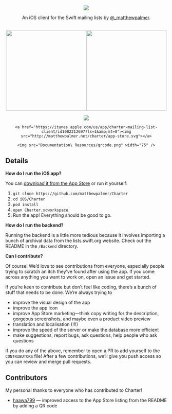 <p align="center">
  <img src="http://i.imgur.com/ClrkeeK.png" />
</p>

<p align="center">
  An iOS client for the Swift mailing lists by <a href="http://twitter.com/_matthewpalmer"</a>@_matthewpalmer</a>.
</p>

<p align="center">
<br/>
<img src="Documentation\ Resources/screenshot-1.png" width="250" /><img src="Documentation\ Resources/screenshot-2.png" width="250" />
<br/>
</p>

<div height = "200" width = "500" bgcolor="#f6f6f6" align="center">
    <a href="https://travis-ci.org/matthewpalmer/Charter"><img src="https://travis-ci.org/matthewpalmer/Charter.svg?branch=master"></a>

    <a href="https://itunes.apple.com/us/app/charter-mailing-list-client/id1082212697?ls=1&amp;mt=8"><img src="http://matthewpalmer.net/charter/app-store.svg"></a>

    <img src="Documentation\ Resources/qrcode.png" width="75" />
</div>

## Details

**How do I run the iOS app?**

You can [download it from the App Store](https://itunes.apple.com/us/app/charter-mailing-list-client/id1082212697?ls=1&amp;mt=8) or run it yourself:

1. `git clone https://github.com/matthewpalmer/Charter`
2. `cd iOS/Charter`
3. `pod install`
4. `open Charter.xcworkspace`
5. Run the app! Everything should be good to go.

**How do I run the backend?**

Running the backend is a little more tedious because it involves importing a bunch of archival data from the lists.swift.org website. Check out the README in the `/Backend` directory.

**Can I contribute?**

Of course! We’d love to see contributions from everyone, especially people trying to scratch an itch they’ve found after using the app. If you come across anything you want to work on, open an issue and get started.

If you’re keen to contribute but don’t feel like coding, there’s a bunch of stuff that needs to be done. We’re always trying to

* improve the visual design of the app
* improve the app icon
* improve App Store marketing—think copy writing for the description, gorgeous screenshots, and maybe even a product video preview
* translation and localisation (!!!)
* improve the speed of the server or make the database more efficient
* make suggestions, report bugs, ask questions, help people who ask questions

If you do any of the above, remember to open a PR to add yourself to the `CONTRIBUTORS` file! After a few contributions, we’ll give you push access so you can review and merge pull requests.

## Contributors

My personal thanks to everyone who has contributed to Charter!

* [haawa799](https://github.com/haawa799) — improved access to the App Store listing from the README by adding a QR code
